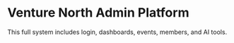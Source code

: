 # Venture North Admin Platform

This full system includes login, dashboards, events, members, and AI tools.